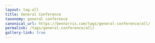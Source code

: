 ```yaml
---
layout: tag-all
title: General Conference
taxonomy: general conference
canonical_url: https://bennorris.com/tags/general-conference/all/
permalink: /tags/general-conference/all/
gallery-link: true
---
```

